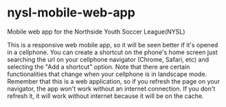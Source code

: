 # nysl-mobile-web-app
Mobile web app for the Northside Youth Soccer League(NYSL)

This is a responsive web mobile app, so it will be seen better if it's opened in a cellphone. 
You can create a shortcut on the phone's home screen just searching the url on your cellphone navigator (Chrome, Safari, etc) and selecting the "Add a shortcut" option. 
Note that there are certain functionalities that change when your cellphone is in landscape mode. 
Remember that this is a web application, so if you refresh the page on your navigator, the app won't work without an internet connection. If you don't refresh it, it will work without internet because it will be on the cache.
